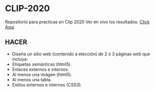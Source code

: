 # CLIP-2020

Repositorio para practicas en Clip 2020
Ver en vivo los resultados: [Click Aqui](http://emaflores.me/CLIP-2020/nuevo.html)

## HACER

* Diseña un sitio web (contenido a elección) de 2 o 3 páginas web que incluya:
* Etiquetas semánticas (html5).
* Enlaces externos e internos.
* Al menos una imágen (html5).
* Al menos una tabla.
* Estilos externos e internos (CSS3).

